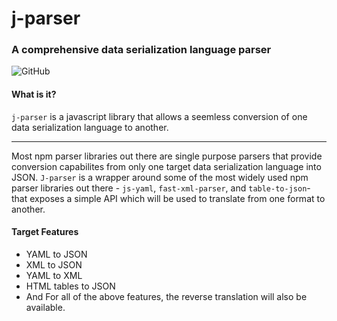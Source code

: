 # j-parser

### A comprehensive data serialization language parser
![GitHub](https://img.shields.io/github/license/bruk3/j-parser)


#### What is it? 
`j-parser` is a javascript library that allows a seemless conversion of one data serialization language to another. 

----
Most npm parser libraries out there are single purpose parsers that provide conversion capabilites from only one target data serialization language into JSON. `J-parser` is a wrapper around some of the most widely used npm parser libraries out there - `js-yaml`, `fast-xml-parser`, and `table-to-json`- that exposes a simple API which will be used to translate from one format to another.  

#### Target Features
 - YAML to JSON 
 - XML to JSON
 - YAML to XML 
 - HTML tables to JSON
 - And For all of the above features, the reverse translation will also be available.
